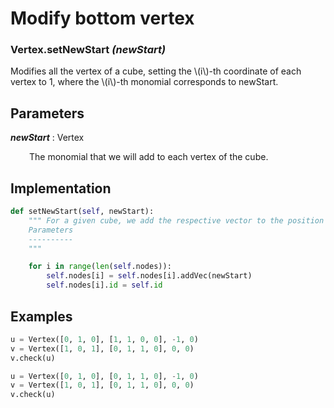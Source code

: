 # Modify bottom vertex

### Vertex.__setNewStart__ *(newStart)*

Modifies all the vertex of a cube, setting the \\(i\\)-th coordinate of each vertex to 1, where the \\(i\\)-th monomial corresponds to newStart.

## Parameters

*__newStart__* : Vertex

<div style="margin-left: 30px;">
 The monomial that we will add to each vertex of the cube.
</div>

## Implementation
```python
def setNewStart(self, newStart):
    """ For a given cube, we add the respective vector to the position (0,0,0,...)
    Parameters
    ----------
    """

    for i in range(len(self.nodes)):
        self.nodes[i] = self.nodes[i].addVec(newStart)
        self.nodes[i].id = self.id
```
## Examples

```python
u = Vertex([0, 1, 0], [1, 1, 0, 0], -1, 0)
v = Vertex([1, 0, 1], [0, 1, 1, 0], 0, 0)
v.check(u)
```
```python
u = Vertex([0, 1, 0], [0, 1, 1, 0], -1, 0)
v = Vertex([1, 0, 1], [0, 1, 1, 0], 0, 0)
v.check(u)
```